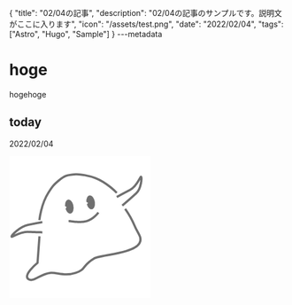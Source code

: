 {
  "title": "02/04の記事",
  "description": "02/04の記事のサンプルです。説明文がここに入ります",
  "icon": "/assets/test.png",
  "date": "2022/02/04",
  "tags": ["Astro", "Hugo", "Sample"]
}
---metadata

# hoge
hogehoge

## today
2022/02/04

![img](/assets/test.png)